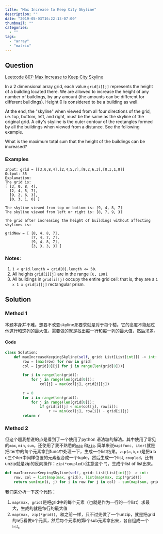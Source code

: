 ```yaml
---
title: "Max Increase to Keep City Skyline"
description: ""
date: "2019-05-03T16:22:13-07:00"
thumbnail: ""
categories:
  - ""
tags:
  - "array"
  - "matrix"
---
```


## Question

[Leetcode 807: Max Increase to Keep City Skyline](https://leetcode.com/problems/max-increase-to-keep-city-skyline/)

In a 2 dimensional array grid, each value `grid[i][j]` represents the height of a building located there. We are allowed to increase the height of any number of buildings, by any amount (the amounts can be different for different buildings). Height 0 is considered to be a building as well. 

At the end, the "skyline" when viewed from all four directions of the grid, i.e. top, bottom, left, and right, must be the same as the skyline of the original grid. A city's skyline is the outer contour of the rectangles formed by all the buildings when viewed from a distance. See the following example.

What is the maximum total sum that the height of the buildings can be increased?

### Examples

```
Input: grid = [[3,0,8,4],[2,4,5,7],[9,2,6,3],[0,3,1,0]]
Output: 35
Explanation: 
The grid is:
[ [3, 0, 8, 4], 
  [2, 4, 5, 7],
  [9, 2, 6, 3],
  [0, 3, 1, 0] ]

The skyline viewed from top or bottom is: [9, 4, 8, 7]
The skyline viewed from left or right is: [8, 7, 9, 3]

The grid after increasing the height of buildings without affecting skylines is:

gridNew = [ [8, 4, 8, 7],
            [7, 4, 7, 7],
            [9, 4, 8, 7],
            [3, 3, 3, 3] ]
```
### Notes:
1. `1 < grid.length = grid[0].length <= 50`.
1. All heights `grid[i][j]` are in the range `[0, 100]`.
1. All buildings in `grid[i][j]` occupy the entire grid cell: that is, they are a `1 x 1 x grid[i][j]` rectangular prism.


## Solution
### Method 1
本题本身并不难，想要不改变skyline那要求就是对于每个楼，它的高度不能超过他这行和这列的最大值。需要做的就是找出每一行和每一列的最大值，然后求差。

#### Code

```python
class Solution:
    def maxIncreaseKeepingSkyline(self, grid: List[List[int]]) -> int:
        row = [max(row) for row in grid]
        col = [grid[0][j] for j in range(len(grid[0]))]
        
        for i in range(len(grid)):
            for j in range(len(grid[0])):
                col[j] = max(col[j], grid[i][j])
        
        r = 0
        for i in range(len(grid)):
            for j in range(len(grid[0])):
                if grid[i][j] < min(col[j], row[i]):
                    r += min(col[j], row[i]) - grid[i][j]
        return r
```

### Method 2
但这个题我想说的点是看到了一个使用了python 语法糖的解法。其中使用了常见的`max`, `min`, `sum`。还使用了我不熟悉的[`map`](https://www.geeksforgeeks.org/python-map-function/) 和[`zip`](https://www.geeksforgeeks.org/zip-in-python/). 简单来说`map(func, iter)`就是把iter中的每个元素拿到func中处理一下，生成一个list结果。`zip(a,b,c)`是把a b c三个iter中同样位置的元素组合成一个tuple，然后生成一个list, `coupled`。还有unzip就是zip的反向操作：`zip(*coupled)`(注意这个 \*)，生成个list of list出来。

```python
def maxIncreaseKeepingSkyline(self, grid: List[List[int]]) -> int:
    row, col = list(map(max, grid)), list(map(max, zip(*grid)))
    return sum(min(i, j) for i in row for j in col) - sum(map(sum, grid))

```

我们来分析一下这个代码：
1. `map(max, grid)`是吧grid中的每个元素（也就是作为一行的一个list）求最大，生成的就是每行的最大值
1. `map(max, zip(*grid))`，和之前一样，只不过先做了一个unzip，就是把grid的n行看做n个元素，然后每个元素的第i个sub元素拿出来，各自组成一个list。














